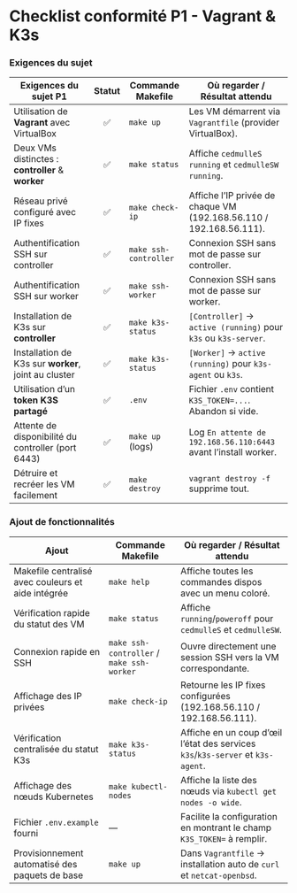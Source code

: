 # Checklist conformité P1 - Vagrant & K3s

### Exigences du sujet

| Exigences du sujet P1                                | Statut | Commande Makefile     | Où regarder / Résultat attendu                                             |
| ---------------------------------------------------- | :----: | --------------------- | -------------------------------------------------------------------------- |
| Utilisation de **Vagrant** avec VirtualBox           |    ✅   | `make up`             | Les VM démarrent via `Vagrantfile` (provider VirtualBox).                  |
| Deux VMs distinctes : **controller** & **worker**    |    ✅   | `make status`         | Affiche `cedmulleS running` et `cedmulleSW running`.                       |
| Réseau privé configuré avec IP fixes                 |    ✅   | `make check-ip`       | Affiche l’IP privée de chaque VM (192.168.56.110 / 192.168.56.111).        |
| Authentification SSH sur controller                  |    ✅   | `make ssh-controller` | Connexion SSH sans mot de passe sur controller.                            |
| Authentification SSH sur worker                      |    ✅   | `make ssh-worker`     | Connexion SSH sans mot de passe sur worker.                                |
| Installation de K3s sur **controller**               |    ✅   | `make k3s-status`     | `[Controller]` → `active (running)` pour `k3s` ou `k3s-server`.            |
| Installation de K3s sur **worker**, joint au cluster |    ✅   | `make k3s-status`     | `[Worker]` → `active (running)` pour `k3s-agent` ou `k3s`.                 |
| Utilisation d’un **token K3S partagé**               |    ✅   | `.env`                | Fichier `.env` contient `K3S_TOKEN=...`. Abandon si vide.                  |
| Attente de disponibilité du controller (port 6443)   |    ✅   | `make up` (logs)      | Log `En attente de 192.168.56.110:6443` avant l’install worker.            |
| Détruire et recréer les VM facilement                |    ✅   | `make destroy`        | `vagrant destroy -f` supprime tout.                                        |

### Ajout de fonctionnalités

| Ajout                                              | Commande Makefile                         | Où regarder / Résultat attendu                                            |
| -------------------------------------------------- | ----------------------------------------- | ------------------------------------------------------------------------- |
| Makefile centralisé avec couleurs et aide intégrée | `make help`                               | Affiche toutes les commandes dispos avec un menu coloré.                  |
| Vérification rapide du statut des VM               | `make status`                             | Affiche `running`/`poweroff` pour `cedmulleS` et `cedmulleSW`.            |
| Connexion rapide en SSH                            | `make ssh-controller` / `make ssh-worker` | Ouvre directement une session SSH vers la VM correspondante.              |
| Affichage des IP privées                           | `make check-ip`                           | Retourne les IP fixes configurées (192.168.56.110 / 192.168.56.111).      |
| Vérification centralisée du statut K3s             | `make k3s-status`                         | Affiche en un coup d’œil l’état des services `k3s`/`k3s-server` et `k3s-agent`. |
| Affichage des nœuds Kubernetes                     | `make kubectl-nodes`                      | Affiche la liste des nœuds via `kubectl get nodes -o wide`.               |
| Fichier `.env.example` fourni                      | —                                         | Facilite la configuration en montrant le champ `K3S_TOKEN=` à remplir.    |
| Provisionnement automatisé des paquets de base     | `make up`                                 | Dans `Vagrantfile` → installation auto de `curl` et `netcat-openbsd`.     |
